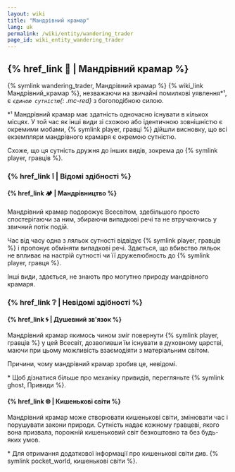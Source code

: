 ```yaml
---
layout: wiki
title: "Мандрівний крамар"
lang: uk
permalink: /wiki/entity/wandering_trader
page_id: wiki_entity_wandering_trader
---
```


## {% href_link 🔗 | Мандрівний крамар %}
{% symlink wandering_trader, Мандрівний крамар %} {% wiki_link Мандрівний_крамар %}, незважаючи на звичайні помилкові уявлення*¹, є _`єдиною сутністю`{: .mc-red}_ з богоподібною силою.

\*¹ Мандрівний крамар має здатність одночасно існувати в кількох місцях. У той час як інші види зі схожою або ідентичною зовнішністю є окремими мобами, {% symlink player, гравці %} дійшли висновку, що всі екземпляри мандрівного крамаря є окремою сутністю.

Схоже, що ця сутність дружня до інших видів, зокрема до {% symlink player, гравців %}.



### {% href_link ❕ | Відомі здібності %}
#### {% href_link 🏕️ | Мандрівництво %}
Мандрівний крамар подорожує Всесвітом, здебільшого просто спостерігаючи за ним, збираючи випадкові речі та не втручаючись у звичний потік подій.

Час від часу одна з ляльок сутності відвідує {% symlink player, гравців %} і пропонує обміняти випадкові речі. Здається, що вбивство ляльок не впливає на настрій сутності чи її дружелюбность до {% symlink player, гравця %}.

Інші види, здається, не знають про могутню природу мандрівного крамаря.



### {% href_link ❔ | Невідомі здібності %}
#### {% href_link 🌀 | Душевний зв'язок %}
Мандрівний крамар якимось чином зміг повернути {% symlink player, гравців %} у цей Всесвіт, дозволивши їм існувати в духовному царстві, маючи при цьому можливість взаємодіяти з матеріальним світом.

Причини, чому мандрівний крамар зробив це, невідомі.

\* Щоб дізнатися більше про механіку привидів, перегляньте {% symlink ghost, Привиди %}.

#### {% href_link 🌐 | Кишенькові світи %}
Мандрівний крамар може створювати кишенькові світи, змінювати час і порушувати закони природи. Сутність надає кожному гравцеві, якого вона призвала, порожній кишеньковий світ безкоштовно та без будь-яких умов.

\* Для отримання додаткової інформації про кишенькові світи див. {% symlink pocket_world, кишенькові світи %}.
